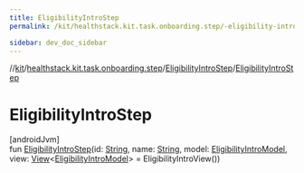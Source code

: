 ```yaml
---
title: EligibilityIntroStep
permalink: /kit/healthstack.kit.task.onboarding.step/-eligibility-intro-step/-eligibility-intro-step.html

sidebar: dev_doc_sidebar
---
```

//[kit](../../../kit.html)/[healthstack.kit.task.onboarding.step](../index.html)/[EligibilityIntroStep](index.html)/[EligibilityIntroStep](-eligibility-intro-step.html)



# EligibilityIntroStep



[androidJvm]\
fun [EligibilityIntroStep](-eligibility-intro-step.html)(id: [String](https://kotlinlang.org/api/latest/jvm/stdlib/kotlin/-string/index.html), name: [String](https://kotlinlang.org/api/latest/jvm/stdlib/kotlin/-string/index.html), model: [EligibilityIntroModel](../../healthstack.kit.task.onboarding.model/-eligibility-intro-model/index.html), view: [View](../../healthstack.kit.task.base/-view/index.html)&lt;[EligibilityIntroModel](../../healthstack.kit.task.onboarding.model/-eligibility-intro-model/index.html)&gt; = EligibilityIntroView())




